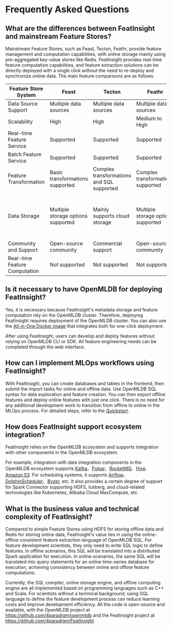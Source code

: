 # Frequently Asked Questions

## What are the differences between FeatInsight and mainstream Feature Stores?

Mainstream Feature Stores, such as Feast, Tecton, Feathr, provide feature management and computation capabilities, with online storage mainly using pre-aggregated key-value stores like Redis. FeatInsight provides real-time feature computation capabilities, and feature extraction solutions can be directly deployed with a single click without the need to re-deploy and synchronize online data. The main feature comparisons are as follows.

| Feature Store System	    | Feast            	| Tecton	        | Feathr	        | FeatInsight |
| --------------------------| ------------------ | ----------------- | ----------------- | ----------------- |
| Data Source Support	    | Multiple data sources	| Multiple data sources	| Multiple data sources	| Multiple data sources | 
| Scalability       	    | High	                | High	| Medium to High	| High | 
| Real-time Feature Service	| Supported	| Supported	| Supported	| Supported | 
| Batch Feature Service  	| Supported	| Supported	| Supported	| Supported | 
| Feature Transformation	| Basic transformations supported	| Complex transformations and SQL supported	| Complex transformations supported	| Complex transformations and SQL supported | 
| Data Storage	            | Multiple storage options supported	| Mainly supports cloud storage	| Multiple storage options supported	| Built-in high-performance time-series database, supports multiple storage options | 
| Community and Support	    | Open-source community	| Commercial support	| Open-source community	| Open-source community | 
| Real-time Feature Computation	| Not supported	| Not supported	| Not supported	| Supported | 

## Is it necessary to have OpenMLDB for deploying FeatInsight?

Yes, it is necessary because FeatInsight's metadata storage and feature computation rely on the OpenMLDB cluster. Therefore, deploying FeatInsight requires deployment of the OpenMLDB cluster. You can also use the [All-in-One Docker image](./install/docker.md) that integrates both for one-click deployment.

After using FeatInsight, users can develop and deploy features without relying on OpenMLDB CLI or SDK. All feature engineering needs can be completed through the web interface.

## How can I implement MLOps workflows using FeatInsight?

With FeatInsight, you can create databases and tables in the frontend, then submit the import tasks for online and offline data. Use OpenMLDB SQL syntax for data exploration and feature creation. You can then export offline features and deploy online features with just one click. There is no need for any additional development work to transition from offline to online in the MLOps process. For detailed steps, refer to the [Quickstart](./quickstart.md).

## How does FeatInsight support ecosystem integration?

FeatInsight relies on the OpenMLDB ecosystem and supports integration with other components in the OpenMLDB ecosystem.

For example, integration with data integration components in the OpenMLDB ecosystem supports  [Kafka](../../integration/online_datasources/kafka_connector_demo.md)、[Pulsar](../../integration/online_datasources/pulsar_connector_demo.md)、[RocketMQ](../../integration/online_datasources/rocketmq_connector.md)、[Hive](../../integration/offline_data_sources/hive.md)、[Amazon S3](../../integration/offline_data_sources/s3.md). For scheduling systems, it supports [Airflow](../../integration/deploy_integration/airflow_provider_demo.md)、[DolphinScheduler](../../integration/deploy_integration/dolphinscheduler_task_demo.md)、[Byzer](../../integration/deploy_integration/OpenMLDB_Byzer_taxi.md), etc. It also provides a certain degree of support for Spark Connector supporting HDFS, Iceberg, and cloud-related technologies like Kubernetes, Alibaba Cloud MaxCompute, etc.

## What is the business value and technical complexity of FeatInsight?

Compared to simple Feature Stores using HDFS for storing offline data and Redis for storing online data, FeatInsight's value lies in using the online-offline consistent feature extraction language of OpenMLDB SQL. For feature development scientists, they only need to write SQL logic to define features. In offline scenarios, this SQL will be translated into a distributed Spark application for execution. In online scenarios, the same SQL will be translated into query statements for an online time-series database for execution, achieving consistency between online and offline feature computations.

Currently, the SQL compiler, online storage engine, and offline computing engine are all implemented based on programming languages such as C++ and Scala. For scientists without a technical background, using SQL language to define the feature development process can reduce learning costs and improve development efficiency. All the code is open-source and available, with the OpenMLDB project at https://github.com/4paradigm/openmldb and the FeatInsight project at https://github.com/4paradigm/FeatInsight.